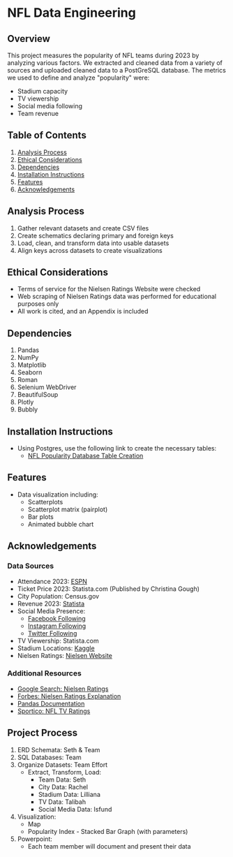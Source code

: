 # NFL Data Engineering

## Overview

This project measures the popularity of NFL teams during 2023 by analyzing various factors. We extracted and cleaned data from a variety of sources and uploaded cleaned data to a PostGreSQL database. The metrics we used to define and analyze "popularity" were:
- Stadium capacity
- TV viewership
- Social media following
- Team revenue

## Table of Contents

1. [Analysis Process](#analysis-process)
2. [Ethical Considerations](#ethical-considerations)
3. [Dependencies](#dependencies)
4. [Installation Instructions](#installation-instructions)
5. [Features](#features)
6. [Acknowledgements](#acknowledgements)

## Analysis Process

1. Gather relevant datasets and create CSV files
2. Create schematics declaring primary and foreign keys
3. Load, clean, and transform data into usable datasets
4. Align keys across datasets to create visualizations

## Ethical Considerations

- Terms of service for the Nielsen Ratings Website were checked
- Web scraping of Nielsen Ratings data was performed for educational purposes only
- All work is cited, and an Appendix is included

## Dependencies

1. Pandas
2. NumPy
3. Matplotlib
4. Seaborn
5. Roman
6. Selenium WebDriver
7. BeautifulSoup
8. Plotly
9. Bubbly

## Installation Instructions

- Using Postgres, use the following link to create the necessary tables:
  - [NFL Popularity Database Table Creation](https://docs.google.com/document/d/1g2ed05IAzh5KvbEArst795_Px0Q05N0TeyTJOIQQhhM/editusp=sharing)


## Features

- Data visualization including:
  - Scatterplots
  - Scatterplot matrix (pairplot)
  - Bar plots
  - Animated bubble chart

## Acknowledgements

### Data Sources

- Attendance 2023: [ESPN](https://www.espn.com/nfl/attendance/_/year/2023)
- Ticket Price 2023: Statista.com (Published by Christina Gough)
- City Population: Census.gov
- Revenue 2023: [Statista](https://www.statista.com/statistics/193553/revenue-of-national-football-league-teams-in-2010/)
- Social Media Presence:
  - [Facebook Following](https://www.statista.com/statistics/240028/facebook-fans-of-national-football-league-teams/)
  - [Instagram Following](https://sports.yahoo.com/ranking-32-nfl-teams-instagram-150007302.html)
  - [Twitter Following](https://www.statista.com/statistics/240036/twitter-followers-of-national-football-league-teams/)
- TV Viewership: Statista.com
- Stadium Locations: [Kaggle](https://www.kaggle.com/datasets/kayla96/nfl-teams-data)
- Nielsen Ratings: [Nielsen Website](https://www.nielsen.com/news-center/2024/super-bowl-lviii-draws-123-7-million-average-viewers-largest-tv-audience-on-record/)

### Additional Resources

- [Google Search: Nielsen Ratings](https://www.google.com/search?q=what+does+the+hhld+rating+for+nielsen+rating)
- [Forbes: Nielsen Ratings Explanation](https://www.forbes.com/sites/seamuskirst/2015/12/18/what-are-nielsen-ratings-and-how-are-they-calculated/)
- [Pandas Documentation](https://pandas.pydata.org/docs/reference/plotting.html)
- [Sportico: NFL TV Ratings](https://www.sportico.com/business/media/2023/nfl-tv-ratings-report-cbs-fox-nbc-1234701217/)

## Project Process

1. ERD Schemata: Seth & Team
2. SQL Databases: Team
3. Organize Datasets: Team Effort
   - Extract, Transform, Load:
     - Team Data: Seth
     - City Data: Rachel
     - Stadium Data: Lilliana
     - TV Data: Talibah
     - Social Media Data: Isfund
4. Visualization:
   - Map
   - Popularity Index - Stacked Bar Graph (with parameters)
5. Powerpoint:
   - Each team member will document and present their data
